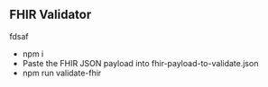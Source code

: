 ## FHIR Validator

fdsaf

- npm i
- Paste the FHIR JSON payload into fhir-payload-to-validate.json
- npm run validate-fhir
